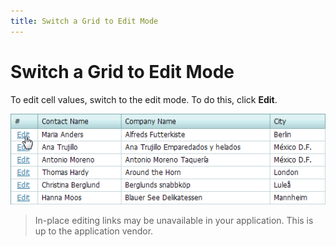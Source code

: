 ```yaml
---
title: Switch a Grid to Edit Mode
---
```

# Switch a Grid to Edit Mode
To edit cell values, switch to the edit mode. To do this, click **Edit**.

![ASPxGridView_StartEdit](../../../images/Img7155.png)

> In-place editing links may be unavailable in your application. This is up to the application vendor.
